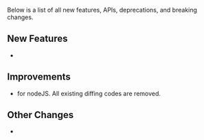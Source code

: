 <!-- # 0.2.0-beta (July 14, 2024) -->

Below is a list of all new features, APIs, deprecations, and breaking changes.

## New Features

-

## Improvements

- for nodeJS. All existing diffing codes are removed.

## Other Changes

-
